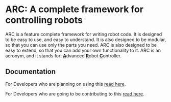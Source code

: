 # ARC: A complete framework for controlling robots

ARC is a feature complete framework for writing robot code. It is designed to be easy to use, and easy to understand. It is also designed to be modular, so that you can use only the parts you need. ARC is also designed to be easy to extend, so that you can add your own functionality to it. ARC is an acronym, and it stands for: <ins>**A**</ins>dvanced <ins>**R**</ins>obot <ins>**C**</ins>ontroller.

## Documentation

For Developers who are planning on using this [read here](./docs/GUIDE.md).

For Developers who are going to be contributing to this [read here](./docs/CONTRIBUTING.md).
